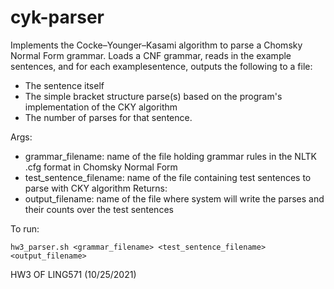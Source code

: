 # cyk-parser
Implements the Cocke–Younger–Kasami algorithm to parse a Chomsky Normal Form grammar. Loads a CNF grammar, reads in the example sentences, and for each examplesentence, outputs the following to a file:

- The sentence itself
- The simple bracket structure parse(s) based on the program's implementation of the CKY algorithm
- The number of parses for that sentence.

Args:
* grammar_filename: name of the file holding grammar rules in the NLTK .cfg format in Chomsky Normal Form
* test_sentence_filename: name of the file containing test sentences to parse with CKY algorithm
Returns:
* output_filename: name of the file where system will write the parses and their counts over the test sentences

To run: 
```
hw3_parser.sh <grammar_filename> <test_sentence_filename> <output_filename>
```

HW3 OF LING571 (10/25/2021)